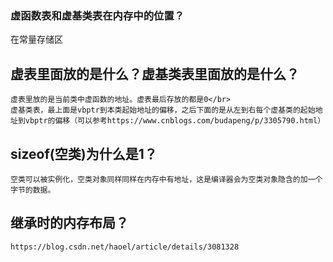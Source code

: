 ### 虚函数表和虚基类表在内存中的位置？
在常量存储区

## 虚表里面放的是什么？虚基类表里面放的是什么？
```
虚表里放的是当前类中虚函数的地址。虚表最后存放的都是0</br>
虚基类表，最上面是vbptr到本类起始地址的偏移，之后下面的是从左到右每个虚基类的起始地址到vbptr的偏移（可以参考https://www.cnblogs.com/budapeng/p/3305790.html）
```

## sizeof(空类)为什么是1？
```
空类可以被实例化，空类对象同样同样在内存中有地址，这是编译器会为空类对象隐含的加一个字节的数据。
```

## 继承时的内存布局？
```
https://blog.csdn.net/haoel/article/details/3081328
```
